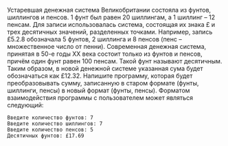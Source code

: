 ﻿Устаревшая денежная система Великобритании состояла из
фунтов, шиллингов и пенсов. 1 фунт был равен 20 шиллингам, а 1 шиллинг –
12 пенсам. Для записи использовалась система, состоящая их знака £ и трех
десятичных значений, разделенных точками. Например, запись £5.2.8
обозначала 5 фунтов, 2 шиллинга и 8 пенсов (пенс – множественное число от
пенни). Современная денежная система, принятая в 50-е годы XX века
состоит только из фунтов и пенсов, причём один фунт равен 100 пенсам.
Такой фунт называют десятичным. Таким образом, в новой денежной
системе указанная сума будет обозначаться как £12.32. Напишите
программу, которая будет преобразовывать сумму, записанную в старом
формате (фунты, шиллинги, пенсы) в новый формат (фунты, пенсы).
Форматом взаимодействия программы с пользователем может являться
следующий:

```
Введите количество фунтов: 7
Введите количество шиллингов: 7
Введите количество пенсов: 5
Десятичных фунтов: £17.69
```